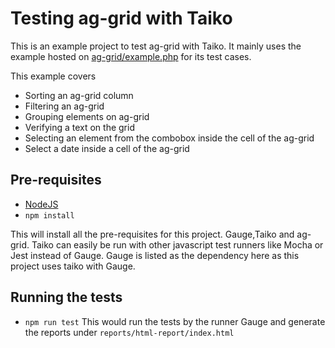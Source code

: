 # Testing ag-grid with Taiko

This is an example project to test ag-grid with Taiko. It mainly uses the example hosted on [ag-grid/example.php](https://www.ag-grid.com/example.php) for its test cases.

This example covers
- Sorting an ag-grid column
- Filtering an ag-grid
- Grouping elements on ag-grid
- Verifying a text on the grid
- Selecting an element from the combobox inside the cell of the ag-grid
- Select a date inside a cell of the ag-grid

## Pre-requisites

* [NodeJS](https://nodejs.org/en/)
* `npm install` 

This will install all the pre-requisites for this project. Gauge,Taiko and ag-grid. Taiko can easily be run with other javascript test runners like Mocha or Jest instead of Gauge. Gauge is listed as the dependency here as this project uses taiko with Gauge.

## Running the tests
* `npm run test`
This would run the tests by the runner Gauge and generate the reports under `reports/html-report/index.html`